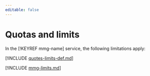 ```yaml
---
editable: false
---
```

# Quotas and limits

In the [!KEYREF mmg-name] service, the following limitations apply:

[!INCLUDE [quotes-limits-def.md](../../_includes/quotes-limits-def.md)]

[!INCLUDE [mmg-limits.md](../../_includes/mdb/mmg-limits.md)]

